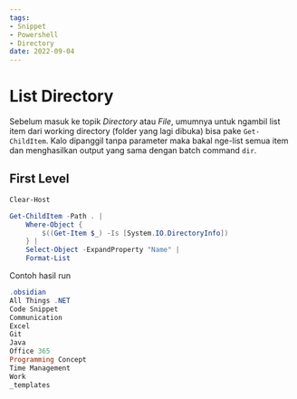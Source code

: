 ```yaml
---
tags:
- Snippet
- Powershell
- Directory
date: 2022-09-04
---
```


# List Directory

Sebelum masuk ke topik _Directory_ atau _File_, umumnya untuk ngambil list item dari working directory (folder yang lagi dibuka) bisa pake `Get-ChildItem`. Kalo dipanggil tanpa parameter maka bakal nge-list semua item dan menghasilkan output yang sama dengan batch command `dir`.

## First Level

```powershell
Clear-Host

Get-ChildItem -Path . |
    Where-Object {
        $((Get-Item $_) -Is [System.IO.DirectoryInfo])
    } |
    Select-Object -ExpandProperty "Name" |
    Format-List
```



Contoh hasil run
```powershell
.obsidian
All Things .NET
Code Snippet   
Communication  
Excel
Git
Java
Office 365
Programming Concept
Time Management
Work
_templates
```